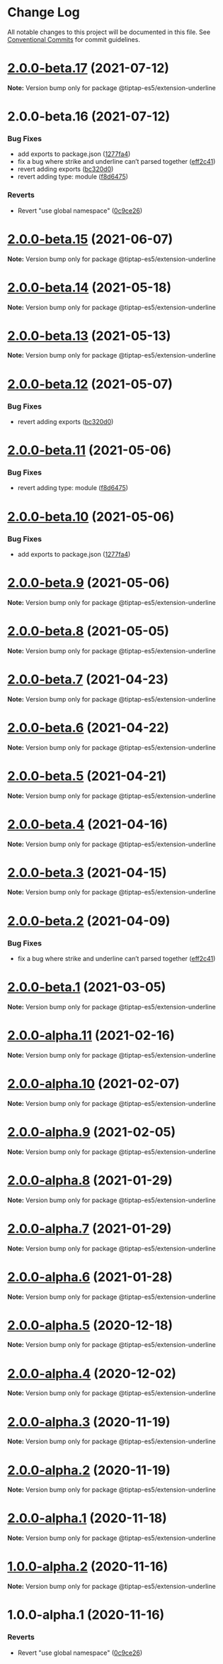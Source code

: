 # Change Log

All notable changes to this project will be documented in this file.
See [Conventional Commits](https://conventionalcommits.org) for commit guidelines.

# [2.0.0-beta.17](https://github.com/justame/tiptap/compare/@tiptap-es5/extension-underline@2.0.0-beta.16...@tiptap-es5/extension-underline@2.0.0-beta.17) (2021-07-12)

**Note:** Version bump only for package @tiptap-es5/extension-underline





# 2.0.0-beta.16 (2021-07-12)


### Bug Fixes

* add exports to package.json ([1277fa4](https://github.com/justame/tiptap/commit/1277fa47151e9c039508cdb219bdd0ffe647f4ee))
* fix a bug where strike and underline can’t parsed together ([eff2c41](https://github.com/justame/tiptap/commit/eff2c4140a9e15762fa2238caf21dfbc47ffc3df))
* revert adding exports ([bc320d0](https://github.com/justame/tiptap/commit/bc320d0b4b80b0e37a7e47a56e0f6daec6e65d98))
* revert adding type: module ([f8d6475](https://github.com/justame/tiptap/commit/f8d6475e2151faea6f96baecdd6bd75880d50d2c))


### Reverts

* Revert "use global namespace" ([0c9ce26](https://github.com/justame/tiptap/commit/0c9ce26c02c07d88a757c01b0a9d7f9e2b0b7502))





# [2.0.0-beta.15](https://github.com/ueberdosis/tiptap/compare/@tiptap-es5/extension-underline@2.0.0-beta.14...@tiptap-es5/extension-underline@2.0.0-beta.15) (2021-06-07)

**Note:** Version bump only for package @tiptap-es5/extension-underline

# [2.0.0-beta.14](https://github.com/ueberdosis/tiptap/compare/@tiptap-es5/extension-underline@2.0.0-beta.13...@tiptap-es5/extension-underline@2.0.0-beta.14) (2021-05-18)

**Note:** Version bump only for package @tiptap-es5/extension-underline

# [2.0.0-beta.13](https://github.com/ueberdosis/tiptap/compare/@tiptap-es5/extension-underline@2.0.0-beta.12...@tiptap-es5/extension-underline@2.0.0-beta.13) (2021-05-13)

**Note:** Version bump only for package @tiptap-es5/extension-underline

# [2.0.0-beta.12](https://github.com/ueberdosis/tiptap/compare/@tiptap-es5/extension-underline@2.0.0-beta.11...@tiptap-es5/extension-underline@2.0.0-beta.12) (2021-05-07)

### Bug Fixes

- revert adding exports ([bc320d0](https://github.com/ueberdosis/tiptap/commit/bc320d0b4b80b0e37a7e47a56e0f6daec6e65d98))

# [2.0.0-beta.11](https://github.com/ueberdosis/tiptap/compare/@tiptap-es5/extension-underline@2.0.0-beta.10...@tiptap-es5/extension-underline@2.0.0-beta.11) (2021-05-06)

### Bug Fixes

- revert adding type: module ([f8d6475](https://github.com/ueberdosis/tiptap/commit/f8d6475e2151faea6f96baecdd6bd75880d50d2c))

# [2.0.0-beta.10](https://github.com/ueberdosis/tiptap/compare/@tiptap-es5/extension-underline@2.0.0-beta.9...@tiptap-es5/extension-underline@2.0.0-beta.10) (2021-05-06)

### Bug Fixes

- add exports to package.json ([1277fa4](https://github.com/ueberdosis/tiptap/commit/1277fa47151e9c039508cdb219bdd0ffe647f4ee))

# [2.0.0-beta.9](https://github.com/ueberdosis/tiptap/compare/@tiptap-es5/extension-underline@2.0.0-beta.8...@tiptap-es5/extension-underline@2.0.0-beta.9) (2021-05-06)

**Note:** Version bump only for package @tiptap-es5/extension-underline

# [2.0.0-beta.8](https://github.com/ueberdosis/tiptap/compare/@tiptap-es5/extension-underline@2.0.0-beta.7...@tiptap-es5/extension-underline@2.0.0-beta.8) (2021-05-05)

**Note:** Version bump only for package @tiptap-es5/extension-underline

# [2.0.0-beta.7](https://github.com/ueberdosis/tiptap/compare/@tiptap-es5/extension-underline@2.0.0-beta.6...@tiptap-es5/extension-underline@2.0.0-beta.7) (2021-04-23)

**Note:** Version bump only for package @tiptap-es5/extension-underline

# [2.0.0-beta.6](https://github.com/ueberdosis/tiptap/compare/@tiptap-es5/extension-underline@2.0.0-beta.5...@tiptap-es5/extension-underline@2.0.0-beta.6) (2021-04-22)

**Note:** Version bump only for package @tiptap-es5/extension-underline

# [2.0.0-beta.5](https://github.com/ueberdosis/tiptap/compare/@tiptap-es5/extension-underline@2.0.0-beta.4...@tiptap-es5/extension-underline@2.0.0-beta.5) (2021-04-21)

**Note:** Version bump only for package @tiptap-es5/extension-underline

# [2.0.0-beta.4](https://github.com/ueberdosis/tiptap/compare/@tiptap-es5/extension-underline@2.0.0-beta.3...@tiptap-es5/extension-underline@2.0.0-beta.4) (2021-04-16)

**Note:** Version bump only for package @tiptap-es5/extension-underline

# [2.0.0-beta.3](https://github.com/ueberdosis/tiptap/compare/@tiptap-es5/extension-underline@2.0.0-beta.2...@tiptap-es5/extension-underline@2.0.0-beta.3) (2021-04-15)

**Note:** Version bump only for package @tiptap-es5/extension-underline

# [2.0.0-beta.2](https://github.com/ueberdosis/tiptap/compare/@tiptap-es5/extension-underline@2.0.0-beta.1...@tiptap-es5/extension-underline@2.0.0-beta.2) (2021-04-09)

### Bug Fixes

- fix a bug where strike and underline can’t parsed together ([eff2c41](https://github.com/ueberdosis/tiptap/commit/eff2c4140a9e15762fa2238caf21dfbc47ffc3df))

# [2.0.0-beta.1](https://github.com/ueberdosis/tiptap/compare/@tiptap-es5/extension-underline@2.0.0-alpha.11...@tiptap-es5/extension-underline@2.0.0-beta.1) (2021-03-05)

**Note:** Version bump only for package @tiptap-es5/extension-underline

# [2.0.0-alpha.11](https://github.com/ueberdosis/tiptap/compare/@tiptap-es5/extension-underline@2.0.0-alpha.10...@tiptap-es5/extension-underline@2.0.0-alpha.11) (2021-02-16)

**Note:** Version bump only for package @tiptap-es5/extension-underline

# [2.0.0-alpha.10](https://github.com/ueberdosis/tiptap/compare/@tiptap-es5/extension-underline@2.0.0-alpha.9...@tiptap-es5/extension-underline@2.0.0-alpha.10) (2021-02-07)

**Note:** Version bump only for package @tiptap-es5/extension-underline

# [2.0.0-alpha.9](https://github.com/ueberdosis/tiptap/compare/@tiptap-es5/extension-underline@2.0.0-alpha.8...@tiptap-es5/extension-underline@2.0.0-alpha.9) (2021-02-05)

**Note:** Version bump only for package @tiptap-es5/extension-underline

# [2.0.0-alpha.8](https://github.com/ueberdosis/tiptap/compare/@tiptap-es5/extension-underline@2.0.0-alpha.7...@tiptap-es5/extension-underline@2.0.0-alpha.8) (2021-01-29)

**Note:** Version bump only for package @tiptap-es5/extension-underline

# [2.0.0-alpha.7](https://github.com/ueberdosis/tiptap/compare/@tiptap-es5/extension-underline@2.0.0-alpha.6...@tiptap-es5/extension-underline@2.0.0-alpha.7) (2021-01-29)

**Note:** Version bump only for package @tiptap-es5/extension-underline

# [2.0.0-alpha.6](https://github.com/ueberdosis/tiptap/compare/@tiptap-es5/extension-underline@2.0.0-alpha.5...@tiptap-es5/extension-underline@2.0.0-alpha.6) (2021-01-28)

**Note:** Version bump only for package @tiptap-es5/extension-underline

# [2.0.0-alpha.5](https://github.com/ueberdosis/tiptap/compare/@tiptap-es5/extension-underline@2.0.0-alpha.4...@tiptap-es5/extension-underline@2.0.0-alpha.5) (2020-12-18)

**Note:** Version bump only for package @tiptap-es5/extension-underline

# [2.0.0-alpha.4](https://github.com/ueberdosis/tiptap/compare/@tiptap-es5/extension-underline@2.0.0-alpha.3...@tiptap-es5/extension-underline@2.0.0-alpha.4) (2020-12-02)

**Note:** Version bump only for package @tiptap-es5/extension-underline

# [2.0.0-alpha.3](https://github.com/ueberdosis/tiptap/compare/@tiptap-es5/extension-underline@2.0.0-alpha.2...@tiptap-es5/extension-underline@2.0.0-alpha.3) (2020-11-19)

**Note:** Version bump only for package @tiptap-es5/extension-underline

# [2.0.0-alpha.2](https://github.com/ueberdosis/tiptap/compare/@tiptap-es5/extension-underline@2.0.0-alpha.1...@tiptap-es5/extension-underline@2.0.0-alpha.2) (2020-11-19)

**Note:** Version bump only for package @tiptap-es5/extension-underline

# [2.0.0-alpha.1](https://github.com/ueberdosis/tiptap/compare/@tiptap-es5/extension-underline@1.0.0-alpha.2...@tiptap-es5/extension-underline@2.0.0-alpha.1) (2020-11-18)

**Note:** Version bump only for package @tiptap-es5/extension-underline

# [1.0.0-alpha.2](https://github.com/ueberdosis/tiptap/compare/@tiptap-es5/extension-underline@1.0.0-alpha.1...@tiptap-es5/extension-underline@1.0.0-alpha.2) (2020-11-16)

**Note:** Version bump only for package @tiptap-es5/extension-underline

# 1.0.0-alpha.1 (2020-11-16)

### Reverts

- Revert "use global namespace" ([0c9ce26](https://github.com/ueberdosis/tiptap/commit/0c9ce26c02c07d88a757c01b0a9d7f9e2b0b7502))
